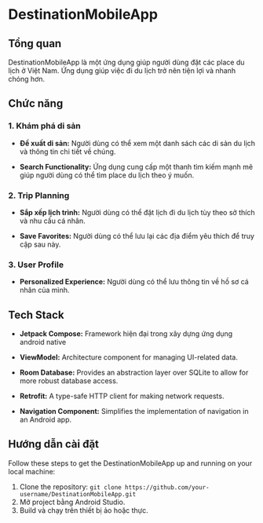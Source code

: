 # DestinationMobileApp

## Tổng quan

DestinationMobileApp là một ứng dụng giúp người dùng đặt các place du lịch ở Việt Nam. Ứng dụng giúp việc đi du lịch trở nên tiện lợi và nhanh chóng hơn.

## Chức năng

### 1. Khám phá di sản

- **Đề xuất di sản:** Người dùng có thể xem một danh sách các di sản du lịch và thông tin chi tiết về chúng.

- **Search Functionality:** Ứng dụng cung cấp một thanh tìm kiếm mạnh mẽ giúp người dùng có thể tìm place du lịch theo ý muốn.

### 2. Trip Planning

- **Sắp xếp lịch trình:** Người dùng có thể đặt lịch đi du lịch tùy theo sở thích và nhu cầu cá nhân.

- **Save Favorites:** Người dùng có thể lưu lại các địa điểm yêu thích để truy cập sau này.

### 3. User Profile

- **Personalized Experience:** Người dùng có thể lưu thông tin về hồ sơ cá nhân của mình.

## Tech Stack

- **Jetpack Compose:** Framework hiện đại trong xây dựng ứng dụng android native

- **ViewModel:** Architecture component for managing UI-related data.

- **Room Database:** Provides an abstraction layer over SQLite to allow for more robust database access.

- **Retrofit:** A type-safe HTTP client for making network requests.

- **Navigation Component:** Simplifies the implementation of navigation in an Android app.

## Hướng dẫn cài đặt

Follow these steps to get the DestinationMobileApp up and running on your local machine:

1. Clone the repository: `git clone https://github.com/your-username/DestinationMobileApp.git`
2. Mở project bằng Android Studio.
3. Build và chạy trên thiết bị ảo hoặc thực.


